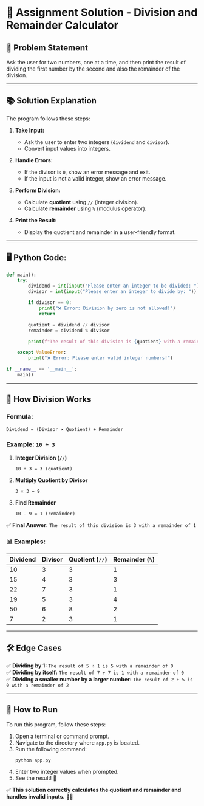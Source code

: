 # 📝 Assignment Solution - Division and Remainder Calculator

## 📌 Problem Statement
Ask the user for two numbers, one at a time, and then print the result of dividing the first number by the second and also the remainder of the division.

---

## 📚 Solution Explanation
The program follows these steps:

1. **Take Input:**  
   - Ask the user to enter two integers (`dividend` and `divisor`).
   - Convert input values into integers.

2. **Handle Errors:**  
   - If the divisor is `0`, show an error message and exit.  
   - If the input is not a valid integer, show an error message.

3. **Perform Division:**  
   - Calculate **quotient** using `//` (integer division).  
   - Calculate **remainder** using `%` (modulus operator).  

4. **Print the Result:**  
   - Display the quotient and remainder in a user-friendly format.

---

## 🖥 Python Code:
```python
def main():
    try:
        dividend = int(input("Please enter an integer to be divided: "))
        divisor = int(input("Please enter an integer to divide by: "))

        if divisor == 0:
            print("❌ Error: Division by zero is not allowed!")
            return

        quotient = dividend // divisor
        remainder = dividend % divisor

        print(f"The result of this division is {quotient} with a remainder of {remainder}")

    except ValueError:
        print("❌ Error: Please enter valid integer numbers!")

if __name__ == '__main__':
    main()
```

---

## 🔢 How Division Works

### Formula:
```
Dividend = (Divisor × Quotient) + Remainder
```

### Example: `10 ÷ 3`
1. **Integer Division (`//`)**
   ```
   10 ÷ 3 = 3 (quotient)
   ```
2. **Multiply Quotient by Divisor**
   ```
   3 × 3 = 9
   ```
3. **Find Remainder**
   ```
   10 - 9 = 1 (remainder)
   ```
✅ **Final Answer:** `The result of this division is 3 with a remainder of 1`

### 📊 Examples:
| Dividend | Divisor | Quotient (`//`) | Remainder (`%`) |
|----------|--------|----------------|----------------|
| 10       | 3      | 3              | 1              |
| 15       | 4      | 3              | 3              |
| 22       | 7      | 3              | 1              |
| 19       | 5      | 3              | 4              |
| 50       | 6      | 8              | 2              |
| 7        | 2      | 3              | 1              |

---

## 🛠 Edge Cases
✅ **Dividing by 1:** `The result of 5 ÷ 1 is 5 with a remainder of 0`  
✅ **Dividing by itself:** `The result of 7 ÷ 7 is 1 with a remainder of 0`  
✅ **Dividing a smaller number by a larger number:** `The result of 2 ÷ 5 is 0 with a remainder of 2`  

---

## 🚀 How to Run
To run this program, follow these steps:
1. Open a terminal or command prompt.
2. Navigate to the directory where `app.py` is located.
3. Run the following command:
   ```
   python app.py
   ```
4. Enter two integer values when prompted.
5. See the result! 🎯

✅ **This solution correctly calculates the quotient and remainder and handles invalid inputs.** 🎯🚀

